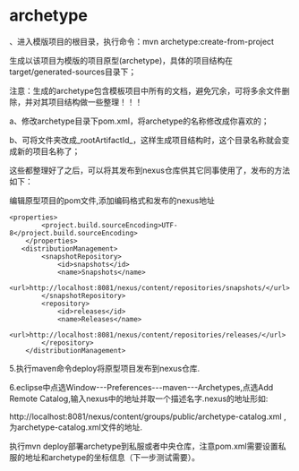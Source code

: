 # archetype

、进入模版项目的根目录，执行命令：mvn archetype:create-from-project

生成以该项目为模版的项目原型(archetype)，具体的项目结构在target/generated-sources目录下；

注意：生成的archetype包含模板项目中所有的文档，避免冗余，可将多余文件删除，并对其项目结构做一些整理！！！

a、修改archetype目录下pom.xml，将archetype的名称修改成你喜欢的；

b、可将文件夹改成_rootArtifactId_，这样生成项目结构时，这个目录名称就会变成新的项目名称了；

这些都整理好了之后，可以将其发布到nexus仓库供其它同事使用了，发布的方法如下：

编辑原型项目的pom文件,添加编码格式和发布的nexus地址

```
<properties>
        <project.build.sourceEncoding>UTF-8</project.build.sourceEncoding>  
    </properties>
   <distributionManagement>
        <snapshotRepository>
            <id>snapshots</id>
            <name>Snapshots</name>
            <url>http://localhost:8081/nexus/content/repositories/snapshots/</url>
        </snapshotRepository>
        <repository>
            <id>releases</id>
            <name>Releases</name>
            <url>http://localhost:8081/nexus/content/repositories/releases/</url>
        </repository>
    </distributionManagement>
```

5.执行maven命令deploy将原型项目发布到nexus仓库.

6.eclipse中点选Window---Preferences---maven---Archetypes,点选Add Remote Catalog,输入nexus中的地址并取一个描述名字.nexus的地址形如:

http://localhost:8081/nexus/content/groups/public/archetype-catalog.xml  ,为archetype-catalog.xml文件的地址.


执行mvn deploy部署archetype到私服或者中央仓库，注意pom.xml需要设置私服的地址和archetype的坐标信息（下一步测试需要）。
